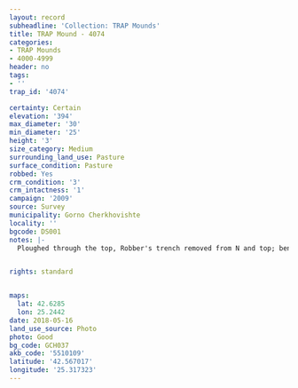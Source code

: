 ```yaml
---
layout: record
subheadline: 'Collection: TRAP Mounds'
title: TRAP Mound - 4074
categories:
- TRAP Mounds
- 4000-4999
header: no
tags:
- ''
trap_id: '4074'

certainty: Certain
elevation: '394'
max_diameter: '30'
min_diameter: '25'
height: '3'
size_category: Medium
surrounding_land_use: Pasture
surface_condition: Pasture
robbed: Yes
crm_condition: '3'
crm_intactness: '1'
campaign: '2009'
source: Survey
municipality: Gorno Cherkhovishte
locality: ''
bgcode: DS001
notes: |-
  Ploughed through the top, Robber's trench removed from N and top; benchmark GT596.


rights: standard


maps:
  lat: 42.6285
  lon: 25.2442
date: 2018-05-16
land_use_source: Photo
photo: Good
bg_code: GCH037
akb_code: '5510109'
latitude: '42.567017'
longitude: '25.317323'
---
```

